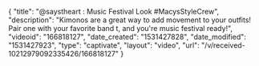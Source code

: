 {
    "title": "@saystheart : Music Festival Look #MacysStyleCrew",
    "description": "Kimonos are a great way to add movement to your outfits! Pair one with your favorite band t,  and you're music festival ready!",
    "videoid": "166818127",
    "date_created": "1531427828",
    "date_modified": "1531427923",
    "type": "captivate",
    "layout": "video",
    "url": "\/v\/received-10212979092335426\/166818127"
}
